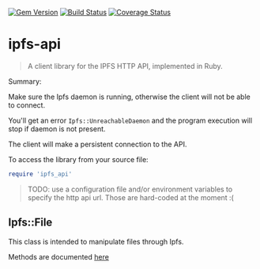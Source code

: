 [![Gem Version](https://badge.fury.io/rb/ruby-ipfs-api.svg)](https://badge.fury.io/rb/ruby-ipfs-api)
[![Build Status](https://travis-ci.org/tbenett/ruby-ipfs-api.svg?branch=master)](https://travis-ci.org/tbenett/ruby-ipfs-api)
[![Coverage Status](https://coveralls.io/repos/github/tbenett/ruby-ipfs-api/badge.svg?branch=master)](https://coveralls.io/github/tbenett/ruby-ipfs-api?branch=master)

# ipfs-api

> A client library for the IPFS HTTP API, implemented in Ruby.

Summary:

Make sure the Ipfs daemon is running, otherwise
the client will not be able to connect.

You'll get an error `Ipfs::UnreachableDaemon` and the program
execution will stop if daemon is not present.

The client will make a persistent connection to the API.

To access the library from your source file:

```ruby
require 'ipfs_api'
```

> TODO: use a configuration file and/or environment variables to specify the http api url.
Those are hard-coded at the moment :(

## Ipfs::File

This class is intended to manipulate files through Ipfs.

Methods are documented [here](https://www.rubydoc.info/gems/ruby-ipfs-api/Ipfs/File)
